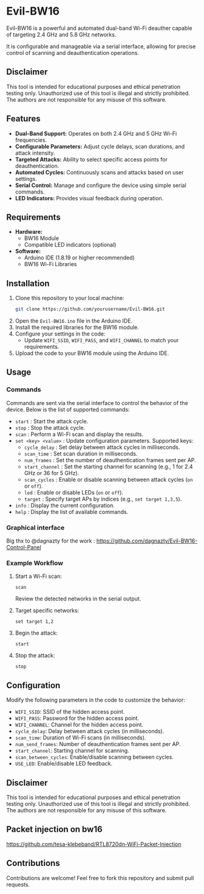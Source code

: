 # Evil-BW16

Evil-BW16 is a powerful and automated dual-band Wi-Fi deauther capable of targeting 2.4 GHz and 5.8 GHz networks. 

It is configurable and manageable via a serial interface, allowing for precise control of scanning and deauthentication operations.

## Disclaimer

This tool is intended for educational purposes and ethical penetration testing only. Unauthorized use of this tool is illegal and strictly prohibited. The authors are not responsible for any misuse of this software.

## Features

- **Dual-Band Support:** Operates on both 2.4 GHz and 5 GHz Wi-Fi frequencies.
- **Configurable Parameters:** Adjust cycle delays, scan durations, and attack intensity.
- **Targeted Attacks:** Ability to select specific access points for deauthentication.
- **Automated Cycles:** Continuously scans and attacks based on user settings.
- **Serial Control:** Manage and configure the device using simple serial commands.
- **LED Indicators:** Provides visual feedback during operation.

## Requirements

- **Hardware:**
  - BW16 Module
  - Compatible LED indicators (optional)
- **Software:**
  - Arduino IDE (1.8.19 or higher recommended)
  - BW16 Wi-Fi Libraries

## Installation

1. Clone this repository to your local machine:
   ```bash
   git clone https://github.com/yourusername/Evil-BW16.git
   ```
2. Open the `Evil-BW16.ino` file in the Arduino IDE.
3. Install the required libraries for the BW16 module.
4. Configure your settings in the code:
   - Update `WIFI_SSID`, `WIFI_PASS`, and `WIFI_CHANNEL` to match your requirements.
5. Upload the code to your BW16 module using the Arduino IDE.

## Usage

### Commands

Commands are sent via the serial interface to control the behavior of the device. Below is the list of supported commands:

- `start` : Start the attack cycle.
- `stop` : Stop the attack cycle.
- `scan` : Perform a Wi-Fi scan and display the results.
- `set <key> <value>` : Update configuration parameters. Supported keys:
  - `cycle_delay` : Set delay between attack cycles in milliseconds.
  - `scan_time` : Set scan duration in milliseconds.
  - `num_frames` : Set the number of deauthentication frames sent per AP.
  - `start_channel` : Set the starting channel for scanning (e.g., 1 for 2.4 GHz or 36 for 5 GHz).
  - `scan_cycles` : Enable or disable scanning between attack cycles (`on` or `off`).
  - `led` : Enable or disable LEDs (`on` or `off`).
  - `target` : Specify target APs by indices (e.g., `set target 1,3,5`).
- `info` : Display the current configuration.
- `help` : Display the list of available commands.


### Graphical interface

Big thx to @dagnazty for the work : 
https://github.com/dagnazty/Evil-BW16-Control-Panel

### Example Workflow

1. Start a Wi-Fi scan:
   ```
   scan
   ```
   Review the detected networks in the serial output.

2. Target specific networks:
   ```
   set target 1,2
   ```

3. Begin the attack:
   ```
   start
   ```

4. Stop the attack:
   ```
   stop
   ```

## Configuration

Modify the following parameters in the code to customize the behavior:

- `WIFI_SSID`: SSID of the hidden access point.
- `WIFI_PASS`: Password for the hidden access point.
- `WIFI_CHANNEL`: Channel for the hidden access point.
- `cycle_delay`: Delay between attack cycles (in milliseconds).
- `scan_time`: Duration of Wi-Fi scans (in milliseconds).
- `num_send_frames`: Number of deauthentication frames sent per AP.
- `start_channel`: Starting channel for scanning.
- `scan_between_cycles`: Enable/disable scanning between cycles.
- `USE_LED`: Enable/disable LED feedback.

## Disclaimer

This tool is intended for educational purposes and ethical penetration testing only. Unauthorized use of this tool is illegal and strictly prohibited. The authors are not responsible for any misuse of this software.

## Packet injection on bw16 

https://github.com/tesa-klebeband/RTL8720dn-WiFi-Packet-Injection

## Contributions

Contributions are welcome! Feel free to fork this repository and submit pull requests.
